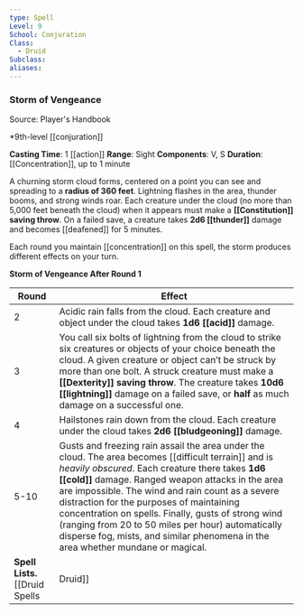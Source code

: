 ```yaml
---
type: Spell
Level: 9
School: Conjuration
Class:
  - Druid
Subclass:
aliases:
---
```

### Storm of Vengeance

Source: Player's Handbook

*9th-level [[conjuration]]

**Casting Time**: 1 [[action]]
**Range**: Sight
**Components**: V, S
**Duration**: [[Concentration]], up to 1 minute

A churning storm cloud forms, centered on a point you can see and spreading to a **radius of 360 feet**. Lightning flashes in the area, thunder booms, and strong winds roar. Each creature under the cloud (no more than 5,000 feet beneath the cloud) when it appears must make a **[[Constitution]] saving throw**. On a failed save, a creature takes **2d6 [[thunder]]** damage and becomes [[deafened]] for 5 minutes.

Each round you maintain [[concentration]] on this spell, the storm produces different effects on your turn.

**Storm of Vengeance After Round 1**

| Round | Effect                                                                                                                                                                                                                                                                                                                                                                                                                                                                                                         |
| ----- | -------------------------------------------------------------------------------------------------------------------------------------------------------------------------------------------------------------------------------------------------------------------------------------------------------------------------------------------------------------------------------------------------------------------------------------------------------------------------------------------------------------- |
| 2     | Acidic rain falls from the cloud. Each creature and object under the cloud takes **1d6 [[acid]]** damage.                                                                                                                                                                                                                                                                                                                                                                                                      |
| 3     | You call six bolts of lightning from the cloud to strike six creatures or objects of your choice beneath the cloud. A given creature or object can’t be struck by more than one bolt. A struck creature must make a **[[Dexterity]] saving throw**. The creature takes **10d6 [[lightning]]** damage on a failed save, or **half** as much damage on a successful one.                                                                                                                                         |
| 4     | Hailstones rain down from the cloud. Each creature under the cloud takes **2d6 [[bludgeoning]]** damage.                                                                                                                                                                                                                                                                                                                                                                                                       |
| 5-10  | Gusts and freezing rain assail the area under the cloud. The area becomes [[difficult terrain]] and is *heavily obscured*. Each creature there takes **1d6 [[cold]]** damage. Ranged weapon attacks in the area are impossible. The wind and rain count as a severe distraction for the purposes of maintaining concentration on spells. Finally, gusts of strong wind (ranging from 20 to 50 miles per hour) automatically disperse fog, mists, and similar phenomena in the area whether mundane or magical. |
**Spell Lists.** [[Druid Spells|Druid]] 